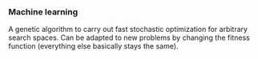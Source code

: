 ### Machine learning

A genetic algorithm to carry out fast stochastic optimization for arbitrary search spaces. Can be adapted to new problems by changing the fitness function (everything else basically stays the same).
